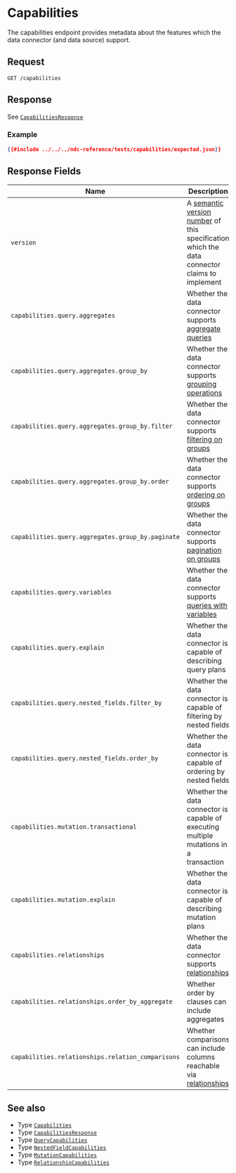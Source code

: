 # Capabilities

The capabilities endpoint provides metadata about the features which the data connector (and data source) support.

## Request

```
GET /capabilities
```

## Response

See [`CapabilitiesResponse`](../reference/types.md#capabilitiesresponse)

### Example

```json
{{#include ../../../ndc-reference/tests/capabilities/expected.json}}
```

## Response Fields

| Name | Description |
|------|-------------|
| `version` | A [semantic version number](https://semver.org) of this specification which the data connector claims to implement |
| `capabilities.query.aggregates` | Whether the data connector supports [aggregate queries](queries/aggregates.md) |
| `capabilities.query.aggregates.group_by` | Whether the data connector supports [grouping operations](queries/grouping.md) |
| `capabilities.query.aggregates.group_by.filter` | Whether the data connector supports [filtering on groups](queries/grouping.md#filtering) |
| `capabilities.query.aggregates.group_by.order` | Whether the data connector supports [ordering on groups](queries/grouping.md#ordering) |
| `capabilities.query.aggregates.group_by.paginate` | Whether the data connector supports [pagination on groups](queries/grouping.md#pagination) |
| `capabilities.query.variables` | Whether the data connector supports [queries with variables](queries/variables.md) |
| `capabilities.query.explain` | Whether the data connector is capable of describing query plans |
| `capabilities.query.nested_fields.filter_by` | Whether the data connector is capable of filtering by nested fields |
| `capabilities.query.nested_fields.order_by` | Whether the data connector is capable of ordering by nested fields |
| `capabilities.mutation.transactional` | Whether the data connector is capable of executing multiple mutations in a transaction |
| `capabilities.mutation.explain` | Whether the data connector is capable of describing mutation plans |
| `capabilities.relationships` | Whether the data connector supports [relationships](queries/relationships.md) |
| `capabilities.relationships.order_by_aggregate` | Whether order by clauses can include aggregates |
| `capabilities.relationships.relation_comparisons` | Whether comparisons can include columns reachable via [relationships](queries/relationships.md) |

## See also

- Type [`Capabilities`](../reference/types.md#capabilities)
- Type [`CapabilitiesResponse`](../reference/types.md#capabilitiesresponse)
- Type [`QueryCapabilities`](../reference/types.md#querycapabilities)
- Type [`NestedFieldCapabilities`](../reference/types.md#nestedfieldcapabilities)
- Type [`MutationCapabilities`](../reference/types.md#mutationcapabilities)
- Type [`RelationshipCapabilities`](../reference/types.md#relationshipcapabilities)
